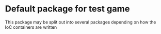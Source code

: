 # Default package for test game

This package may be split out into several packages depending on how the IoC containers are written